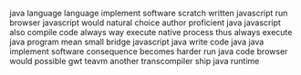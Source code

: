 java language language implement software scratch written javascript run browser javascript would natural choice author proficient java javascript also compile code always way execute native process thus always execute java program mean small bridge javascript java write code java java implement software consequence becomes harder run java code browser would possible gwt teavm another transcompiler ship java runtime